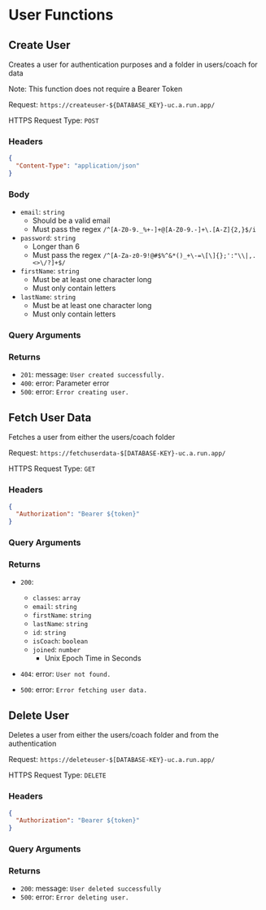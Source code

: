 # User Functions

## Create User

Creates a user for authentication purposes and a folder in users/coach for data

Note: This function does not require a Bearer Token

Request: `https://createuser-${DATABASE_KEY}-uc.a.run.app/`

HTTPS Request Type: `POST`

### Headers

```json
{
  "Content-Type": "application/json"
}
```

### Body

- `email`: `string`
  - Should be a valid email
  - Must pass the regex `/^[A-Z0-9._%+-]+@[A-Z0-9.-]+\.[A-Z]{2,}$/i`
- `password`: `string`
  - Longer than 6
  - Must pass the regex `/^[A-Za-z0-9!@#$%^&*()_+\-=\[\]{};':"\\|,.<>\/?]+$/`
- `firstName`: `string`
  - Must be at least one character long
  - Must only contain letters
- `lastName`: `string`
  - Must be at least one character long
  - Must only contain letters

### Query Arguments

### Returns

- `201`: message: `User created successfully.`
- `400`: error: Parameter error
- `500`: error: `Error creating user.`

## Fetch User Data

Fetches a user from either the users/coach folder

Request: `https://fetchuserdata-$[DATABASE-KEY}-uc.a.run.app/`

HTTPS Request Type: `GET`

### Headers

```json
{
  "Authorization": "Bearer ${token}"
}
```

### Query Arguments

### Returns

- `200`:

  - `classes`: `array`
  - `email`: `string`
  - `firstName`: `string`
  - `lastName`: `string`
  - `id`: `string`
  - `isCoach`: `boolean`
  - `joined`: `number`
    - Unix Epoch Time in Seconds

- `404`: error: `User not found.`
- `500`: error: `Error fetching user data.`

## Delete User

Deletes a user from either the users/coach folder and from the authentication

Request: `https://deleteuser-$[DATABASE-KEY}-uc.a.run.app/`

HTTPS Request Type: `DELETE`

### Headers

```json
{
  "Authorization": "Bearer ${token}"
}
```

### Query Arguments

### Returns

- `200`: message: `User deleted successfully`
- `500`: error: `Error deleting user.`
